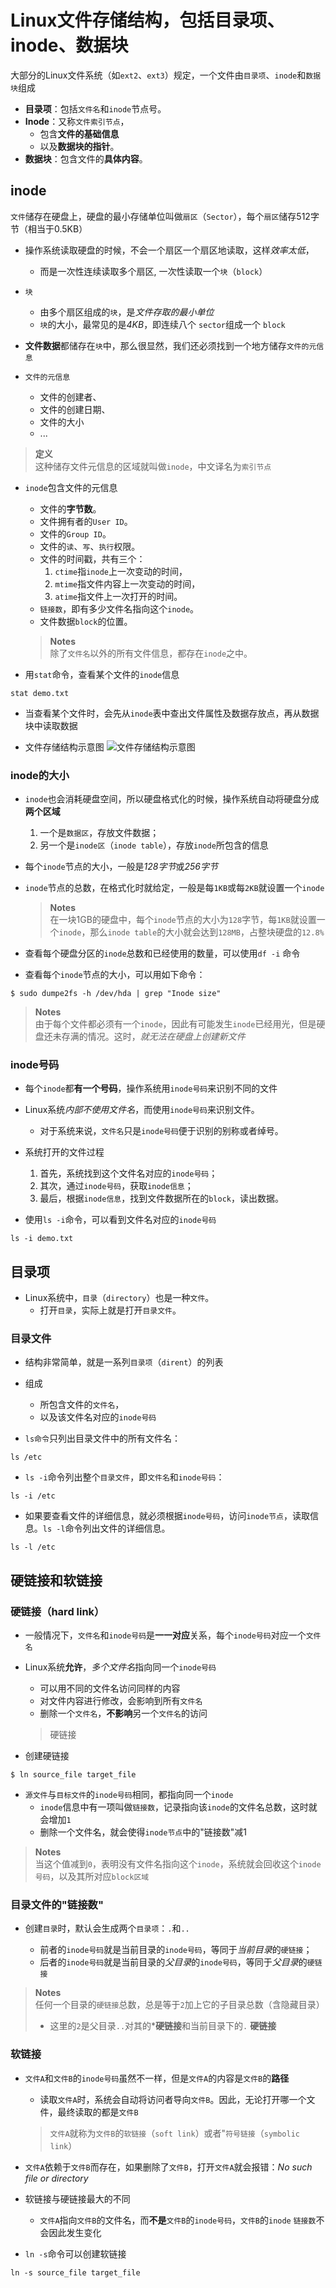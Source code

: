 # Linux文件存储结构，包括目录项、inode、数据块

大部分的Linux文件系统（如`ext2`、`ext3`）规定，一个文件由`目录项`、`inode`和`数据块`组成

- **目录项**：包括`文件名`和`inode`节点号。
- **Inode**：又称`文件索引节点`，
    - 包含**文件的基础信息**
    - 以及**数据块的指针**。
- **数据块**：包含文件的**具体内容**。

## inode
`文件`储存在硬盘上，硬盘的最小存储单位叫做`扇区`（`Sector`），每个`扇区`储存512字节（相当于0.5KB）

- 操作系统读取硬盘的时候，不会一个扇区一个扇区地读取，这样*效率太低*，
   - 而是一次性连续读取多个扇区, 一次性读取一个`块`（`block`）

- `块`
  - 由多个扇区组成的`块`，是*文件存取的最小单位*
  - `块`的大小，最常见的是*4KB*，即连续八个 `sector`组成一个 `block` 

- **文件数据**都储存在`块`中，那么很显然，我们还必须找到一个地方储存`文件的元信息`  

- `文件的元信息`
  - 文件的创建者、
  - 文件的创建日期、
  - 文件的大小
  - ...

> **定义**  
> 这种储存文件元信息的区域就叫做`inode`，中文译名为`索引节点`  

- `inode`包含文件的元信息
  - 文件的**字节数**。
  - 文件拥有者的`User ID`。
  - 文件的`Group ID`。
  - 文件的`读`、`写`、`执行`权限。
  - 文件的时间戳，共有三个：
     1. `ctime`指`inode`上一次变动的时间，
     2. `mtime`指文件内容上一次变动的时间，
     3. `atime`指文件上一次打开的时间。
  - `链接数`，即有多少文件名指向这个`inode`。
  - 文件数据`block`的位置。
 
  > **Notes**  
  > 除了`文件名`以外的所有文件信息，都存在`inode`之中。

- 用`stat`命令，查看某个文件的`inode`信息

```
stat demo.txt
```

- 当查看某个文件时，会先从`inode`表中查出文件属性及数据存放点，再从数据块中读取数据

- 文件存储结构示意图
   ![文件存储结构示意图](http://c.biancheng.net/cpp/uploads/allimg/140901/1-140Z11I213549.png)


### inode的大小

- `inode`也会消耗硬盘空间，所以硬盘格式化的时候，操作系统自动将硬盘分成**两个区域**
   1. 一个是`数据区`，存放文件数据；
   2. 另一个是`inode区`（`inode table`），存放`inode`所包含的信息  

- 每个`inode`节点的大小，一般是*128字节*或*256字节*    
- `inode`节点的总数，在格式化时就给定，一般是每`1KB`或每`2KB`就设置一个`inode`
    > **Notes**  
    > 在一块1GB的硬盘中，每个`inode`节点的大小为`128`字节，每`1KB`就设置一个`inode`，那么`inode table`的大小就会达到`128MB`，占整块硬盘的`12.8%`

- 查看每个硬盘分区的`inode`总数和已经使用的数量，可以使用`df -i` 命令

- 查看每个`inode`节点的大小，可以用如下命令：
```
$ sudo dumpe2fs -h /dev/hda | grep "Inode size"
```

> **Notes**  
> 由于每个文件都必须有一个`inode`，因此有可能发生`inode`已经用光，但是硬盘还未存满的情况。这时，*就无法在硬盘上创建新文件*

### inode号码
- 每个`inode`都**有一个号码**，操作系统用`inode号码`来识别不同的文件

- Linux系统*内部不使用文件名*，而使用`inode号码`来识别文件。
   - 对于系统来说，`文件名`只是`inode号码`便于识别的别称或者绰号。

- 系统打开的文件过程
    1. 首先，系统找到这个文件名对应的`inode号码`；
    2. 其次，通过`inode号码`，获取`inode信息`；
    3. 最后，根据`inode信息`，找到文件数据所在的`block`，读出数据。
   
- 使用`ls -i`命令，可以看到文件名对应的`inode号码`   

```
ls -i demo.txt
```

## 目录项
- Linux系统中，`目录`（`directory`）也是一种`文件`。
    - 打开`目录`，实际上就是打开`目录文件`。

### 目录文件
- 结构非常简单，就是一系列`目录项`（`dirent`）的列表
- 组成 
   - 所包含文件的`文件名`，
   - 以及该文件名对应的`inode号码`    

- `ls命令`只列出目录文件中的所有文件名：
```
ls /etc
```
- `ls -i`命令列出整个`目录文件`，即`文件名`和`inode号码`：
```
ls -i /etc
```
- 如果要查看文件的详细信息，就必须根据`inode号码`，访问`inode节点`，读取信息。`ls -l`命令列出文件的详细信息。
```
ls -l /etc
```

## 硬链接和软链接
### 硬链接（hard link） 
- 一般情况下，`文件名`和`inode号码`是**一一对应**关系，每个`inode号码`对应一个`文件名`
- Linux系统**允许**，*多个文件名*指向同一个`inode号码`
   - 可以用不同的文件名访问同样的内容
   - 对文件内容进行修改，会影响到所有`文件名`
   - 删除一个`文件名`，**不影响**另一个`文件名`的访问
    > 硬链接

- 创建硬链接

```
$ ln source_file target_file
```
- `源文件`与`目标文件`的`inode号码`相同，都指向同一个`inode`
   - `inode`信息中有一项叫做`链接数`，记录指向该`inode`的文件名总数，这时就会增加`1`
   - 删除一个文件名，就会使得`inode节点`中的"链接数"减1

> **Notes**  
> 当这个值减到`0`，表明没有文件名指向这个`inode`，系统就会回收这个`inode号码`，以及其所对应`block区域`

### 目录文件的"链接数"
- 创建`目录`时，默认会生成两个`目录项`：`.`和`..`

   - 前者的`inode号码`就是当前目录的`inode号码`，等同于*当前目录*的`硬链接`；
   - 后者的`inode号码`就是当前目录的*父目录*的`inode号码`，等同于*父目录*的`硬链接`

> **Notes**  
> 任何一个目录的`硬链接`总数，总是等于`2`加上它的子目录总数（含隐藏目录）
> - 这里的`2`是父目录`..`对其的***硬链接**和当前目录下的`.`  **硬链接**   

### 软链接
- `文件A`和`文件B`的`inode号码`虽然不一样，但是`文件A`的内容是`文件B`的**路径**
   - 读取`文件A`时，系统会自动将访问者导向`文件B`。因此，无论打开哪一个文件，最终读取的都是`文件B` 
   > `文件A`就称为`文件B`的`软链接`（`soft link`）或者"`符号链接`（`symbolic link`）
   
- `文件A`依赖于`文件B`而存在，如果删除了`文件B`，打开`文件A`就会报错：*No such file or directory*   
- 软链接与硬链接最大的不同
   - `文件A`指向`文件B`的文件名，而**不是**`文件B`的`inode号码`，`文件B`的`inode` `链接数`不会因此发生变化

- `ln -s`命令可以创建软链接
```
ln -s source_file target_file
```
